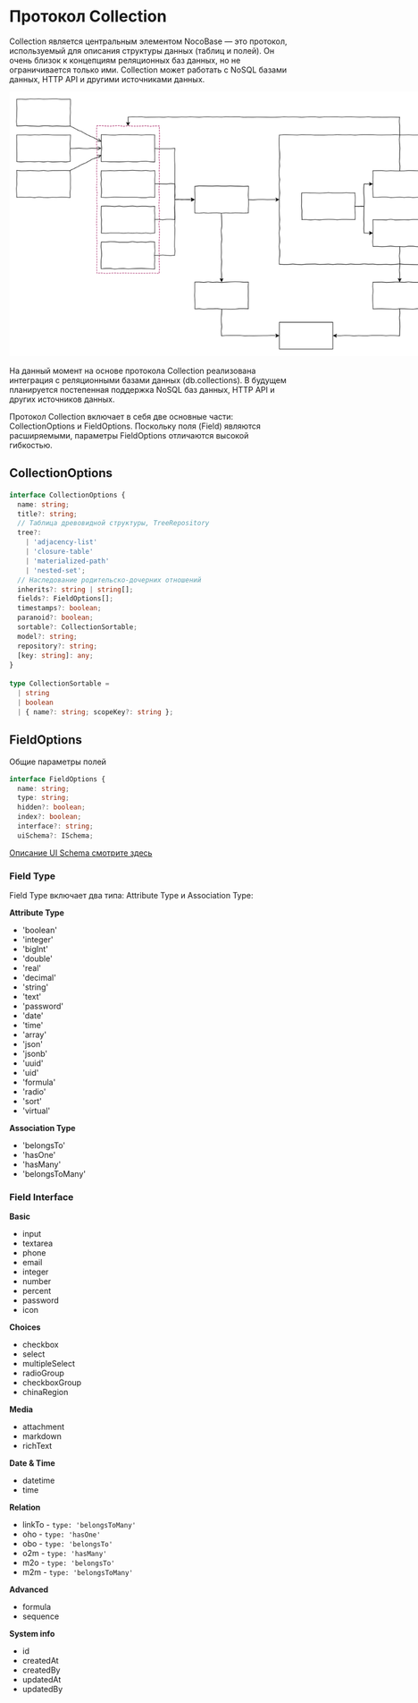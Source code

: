 # Протокол Collection

Collection является центральным элементом NocoBase — это протокол, используемый для описания структуры данных (таблиц и полей). Он очень близок к концепциям реляционных баз данных, но не ограничивается только ими. Collection может работать с NoSQL базами данных, HTTP API и другими источниками данных.

<img src="./schema.svg" style="max-width: 800px;" >

На данный момент на основе протокола Collection реализована интеграция с реляционными базами данных (db.collections). В будущем планируется постепенная поддержка NoSQL баз данных, HTTP API и других источников данных.

Протокол Collection включает в себя две основные части: CollectionOptions и FieldOptions. Поскольку поля (Field) являются расширяемыми, параметры FieldOptions отличаются высокой гибкостью.

## CollectionOptions

```ts
interface CollectionOptions {
  name: string;
  title?: string;
  // Таблица древовидной структуры, TreeRepository
  tree?:
    | 'adjacency-list'
    | 'closure-table'
    | 'materialized-path'
    | 'nested-set';
  // Наследование родительско-дочерних отношений
  inherits?: string | string[];
  fields?: FieldOptions[];
  timestamps?: boolean;
  paranoid?: boolean;
  sortable?: CollectionSortable;
  model?: string;
  repository?: string;
  [key: string]: any;
}

type CollectionSortable =
  | string
  | boolean
  | { name?: string; scopeKey?: string };
```

## FieldOptions

Общие параметры полей

```ts
interface FieldOptions {
  name: string;
  type: string;
  hidden?: boolean;
  index?: boolean;
  interface?: string;
  uiSchema?: ISchema;
```

[Описание UI Schema смотрите здесь](/development/client/ui-schema-designer/what-is-ui-schema)

### Field Type

Field Type включает два типа: Attribute Type и Association Type:

**Attribute Type**

- 'boolean'
- 'integer'
- 'bigInt'
- 'double'
- 'real'
- 'decimal'
- 'string'
- 'text'
- 'password'
- 'date'
- 'time'
- 'array'
- 'json'
- 'jsonb'
- 'uuid'
- 'uid'
- 'formula'
- 'radio'
- 'sort'
- 'virtual'

**Association Type**

- 'belongsTo'
- 'hasOne'
- 'hasMany'
- 'belongsToMany'

### Field Interface

**Basic**

- input
- textarea
- phone
- email
- integer
- number
- percent
- password
- icon

**Choices**

- checkbox
- select
- multipleSelect
- radioGroup
- checkboxGroup
- chinaRegion

**Media**

- attachment
- markdown
- richText

**Date & Time**

- datetime
- time

**Relation**

- linkTo - `type: 'belongsToMany'`
- oho - `type: 'hasOne'`
- obo - `type: 'belongsTo'`
- o2m - `type: 'hasMany'`
- m2o - `type: 'belongsTo'`
- m2m - `type: 'belongsToMany'`

**Advanced**

- formula
- sequence

**System info**

- id
- createdAt
- createdBy
- updatedAt
- updatedBy
